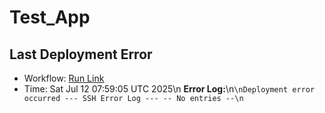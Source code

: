 # Test_App

##  Last Deployment Error

- Workflow: [Run Link](https://github.com/Alfonza/Test_App/actions/runs/16235949082)
- Time: Sat Jul 12 07:59:05 UTC 2025\n
**Error Log:**\n```\nDeployment error occurred
--- SSH Error Log ---
-- No entries --\n```
